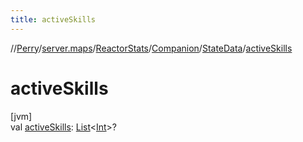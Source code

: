 ```yaml
---
title: activeSkills
---
```

//[Perry](../../../../../index.html)/[server.maps](../../../index.html)/[ReactorStats](../../index.html)/[Companion](../index.html)/[StateData](index.html)/[activeSkills](active-skills.html)



# activeSkills



[jvm]\
val [activeSkills](active-skills.html): [List](https://kotlinlang.org/api/latest/jvm/stdlib/kotlin.collections/-list/index.html)&lt;[Int](https://kotlinlang.org/api/latest/jvm/stdlib/kotlin/-int/index.html)&gt;?





